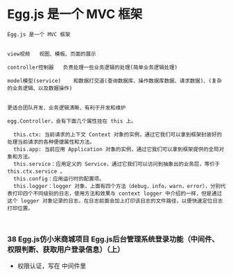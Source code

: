 # Egg.js 是一个 MVC 框架
```
Egg.js 是一个 MVC 框架


view视频   视图、模板、页面的展示

controller控制器   负责处理一些业务逻辑的处理(简单业务逻辑处理)

model模型(service)    和数据打交道(查询数据库、操作数据库数据、请求数据)、(复杂的业务逻辑、以及数据操作)


更适合团队开发、业务逻辑清晰、有利于开发和维护

egg.Controller，会有下面几个属性挂在 this 上。

  this.ctx: 当前请求的上下文 Context 对象的实例，通过它我们可以拿到框架封装好的处理当前请求的各种便捷属性和方法。
  this.app: 当前应用 Application 对象的实例，通过它我们可以拿到框架提供的全局对象和方法。
  this.service：应用定义的 Service，通过它我们可以访问到抽象出的业务层，等价于 this.ctx.service 。
  this.config：应用运行时的配置项。
  this.logger：logger 对象，上面有四个方法（debug，info，warn，error），分别代表打印四个不同级别的日志，使用方法和效果与 context logger 中介绍的一样，但是通过这个 logger 对象记录的日志，在日志前面会加上打印该日志的文件路径，以便快速定位日志打印位置。



```


### 38 Egg.js仿小米商城项目  Egg.js后台管理系统登录功能（中间件、权限判断、获取用户登录信息）（上）

- 权限认证，写在 中间件里